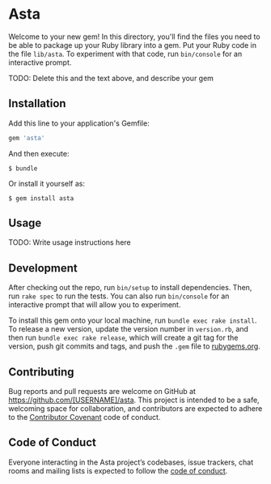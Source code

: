 # Asta

Welcome to your new gem! In this directory, you'll find the files you need to be able to package up your Ruby library into a gem. Put your Ruby code in the file `lib/asta`. To experiment with that code, run `bin/console` for an interactive prompt.

TODO: Delete this and the text above, and describe your gem

## Installation

Add this line to your application's Gemfile:

```ruby
gem 'asta'
```

And then execute:

    $ bundle

Or install it yourself as:

    $ gem install asta

## Usage

TODO: Write usage instructions here

## Development

After checking out the repo, run `bin/setup` to install dependencies. Then, run `rake spec` to run the tests. You can also run `bin/console` for an interactive prompt that will allow you to experiment.

To install this gem onto your local machine, run `bundle exec rake install`. To release a new version, update the version number in `version.rb`, and then run `bundle exec rake release`, which will create a git tag for the version, push git commits and tags, and push the `.gem` file to [rubygems.org](https://rubygems.org).

## Contributing

Bug reports and pull requests are welcome on GitHub at https://github.com/[USERNAME]/asta. This project is intended to be a safe, welcoming space for collaboration, and contributors are expected to adhere to the [Contributor Covenant](http://contributor-covenant.org) code of conduct.

## Code of Conduct

Everyone interacting in the Asta project’s codebases, issue trackers, chat rooms and mailing lists is expected to follow the [code of conduct](https://github.com/[USERNAME]/asta/blob/master/CODE_OF_CONDUCT.md).
